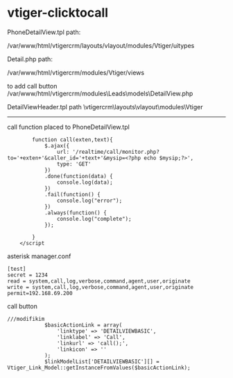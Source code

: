 # vtiger-clicktocall


PhoneDetailView.tpl path:

/var/www/html/vtigercrm/layouts/vlayout/modules/Vtiger/uitypes



Detail.php path:

/var/www/html/vtigercrm/modules/Vtiger/views


to add call button
/var/www/html/vtigercrm/modules\Leads\models\DetailView.php


DetailViewHeader.tpl path
\vtigercrm\layouts\vlayout\modules\Vtiger


---------------------------------------------------------------------------


call function placed to PhoneDetailView.tpl 



```
		function call(exten,text){
			$.ajax({
				url: '/realtime/call/monitor.php?to='+exten+'&caller_id='+text+'&mysip=<?php echo $mysip;?>',
				type: 'GET'
			})
			.done(function(data) {
				console.log(data);
			})
			.fail(function() {
				console.log("error");
			})
			.always(function() {
				console.log("complete");
			});
			
		}
	</script
```





asterisk manager.conf

```
[test]
secret = 1234
read = system,call,log,verbose,command,agent,user,originate
write = system,call,log,verbose,command,agent,user,originate
permit=192.168.69.200
```




call button

```
///modifikim
			$basicActionLink = array(
				'linktype' => 'DETAILVIEWBASIC',
				'linklabel' => 'Call',
				'linkurl' => 'call();',
				'linkicon' => ''
			);
			$linkModelList['DETAILVIEWBASIC'][] = Vtiger_Link_Model::getInstanceFromValues($basicActionLink);

```
